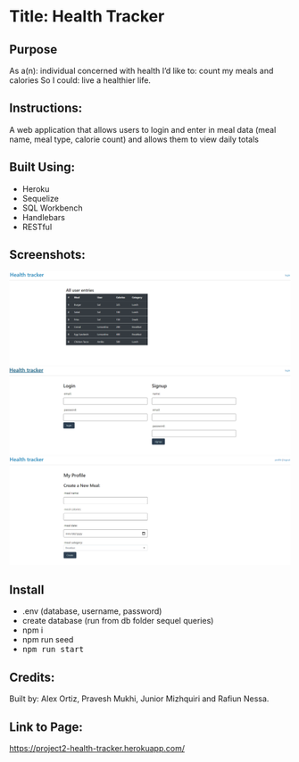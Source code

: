 # Title: Health Tracker

## Purpose
As a(n): individual concerned with health
	I’d like to: count my meals and calories
	So I could: live a healthier life.

## Instructions:

A web application that allows users to login and enter in meal data (meal name, meal type, calorie count) and allows them to view daily totals

## Built Using:
- Heroku
- Sequelize
- SQL Workbench
- Handlebars
- RESTful

## Screenshots:
![Health Tracker-landing](assets/screenshot1.png)
![Health Tracker-landing](assets/screenshot2.png)
![Health Tracker-landing](assets/screenshot3.png)


## Install

- .env (database, username, password)
- create database (run from db folder sequel queries)
- npm i
- npm run seed
- <KBD>npm run start</KBD>

## Credits:
Built by: Alex Ortiz, Pravesh Mukhi, Junior Mizhquiri and Rafiun Nessa.


## Link to Page: 
https://project2-health-tracker.herokuapp.com/

